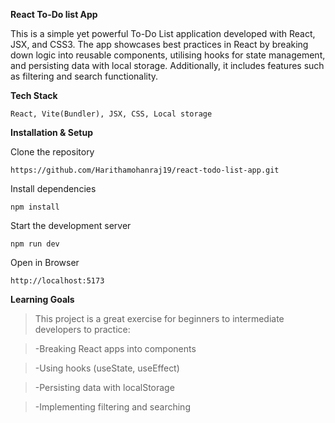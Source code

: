 
**React To-Do list App**


This is a simple yet powerful To-Do List application developed with React, JSX, and CSS3. The app showcases best practices in React by breaking down logic into reusable components, utilising hooks for state management, and persisting data with local storage. Additionally, it includes features such as filtering and search functionality.

**Tech Stack**

`React,
Vite(Bundler),
JSX,
CSS,
Local storage`

**Installation & Setup**

Clone the repository

`https://github.com/Harithamohanraj19/react-todo-list-app.git`

Install dependencies

`npm install`

Start the development server

`npm run dev`

Open in Browser

`http://localhost:5173`



**Learning Goals**

  >This project is a great exercise for beginners to intermediate developers to practice:
  
  >-Breaking React apps into components
  
  >-Using hooks (useState, useEffect)
  
  >-Persisting data with localStorage
  
  >-Implementing filtering and searching
